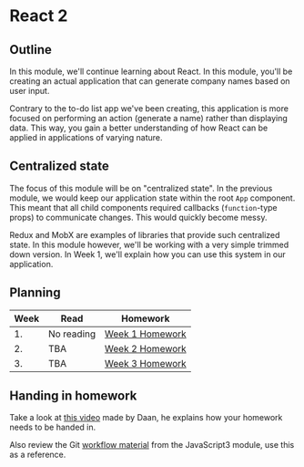 # React 2

## Outline

In this module, we'll continue learning about React. In this module, you'll be creating an actual application that can generate company names based on user input.

Contrary to the to-do list app we've been creating, this application is more focused on performing an action (generate a name) rather than displaying data. This way, you gain a better understanding of how React can be applied in applications of varying nature.

## Centralized state

The focus of this module will be on "centralized state". In the previous module, we would keep our application state within the root `App` component. This meant that all child components required callbacks (`function`-type props) to communicate changes. This would quickly become messy.

Redux and MobX are examples of libraries that provide such centralized state. In this module however, we'll be working with a very simple trimmed down version. In Week 1, we'll explain how you can use this system in our application.

## Planning
| Week | Read | Homework |
| ---- | ---- | -------- |
| 1. | No reading | [Week 1 Homework](https://github.com/HackYourFuture/React2/blob/master/homework/Week%201.md) |
| 2. | TBA | [Week 2 Homework](https://github.com/HackYourFuture/React2/blob/master/homework/Week%202.md) |
| 3. | TBA | [Week 3 Homework](https://github.com/HackYourFuture/React2/blob/master/homework/Week%203.md) |

## Handing in homework

Take a look at [this video](https://www.youtube.com/watch?v=-o0yomUVVpU&index=2&list=PLVYDhqbgYpYUGxRdtQdYVE5Q8h3bt6SIA) made by Daan, he explains how your homework needs to be handed in.

Also review the Git [workflow material](https://github.com/HackYourFuture/Git/blob/master/Lecture-3.md) from the JavaScript3 module, use this as a reference.